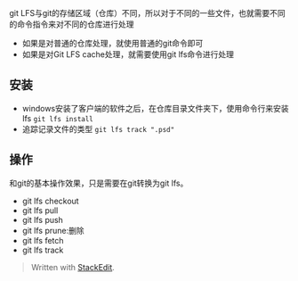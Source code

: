git LFS与git的存储区域（仓库）不同，所以对于不同的一些文件，也就需要不同的命令指令来对不同的仓库进行处理
- 如果是对普通的仓库处理，就使用普通的git命令即可
- 如果是对Git LFS cache处理，就需要使用git lfs命令进行处理

## 安装
- windows安装了客户端的软件之后，在仓库目录文件夹下，使用命令行来安装lfs
`git lfs install `
- 追踪记录文件的类型
`git lfs track ".psd"`
## 操作
和git的基本操作效果，只是需要在git转换为git lfs。
- git lfs checkout
- git lfs pull
- git lfs push
- git lfs prune:删除
- git lfs fetch
- git lfs track


> Written with [StackEdit](https://stackedit.io/).
<!--stackedit_data:
eyJoaXN0b3J5IjpbMTM4OTUzOTgwM119
-->
